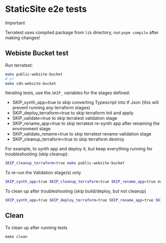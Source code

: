 # StaticSite e2e tests

> [!IMPORTANT]
> Terratest uses compiled package from `lib` directory, run `pnpm compile` after making changes!

## Webiste Bucket test

Run terratest:

```sh
make public-website-bucket
# or
make cdn-website-bucket
```

Iterating tests, use the `SKIP_` variables for the stages defined:

- SKIP_synth_app=true to skip converting Typescript into tf Json (this will prevent running any terraform stages)
- SKIP_deploy_terraform=true to skip terraform init and apply
- SKIP_validate=true to skip terratest validation stage
- SKIP_rename_app=true to skip terratest re-synth app after renaming the environment stage
- SKIP_validate_rename=true to skip terratest rename validation stage
- SKIP_cleanup_terraform=true to skip terraform destroy

For example, to synth app and deploy it, but keep everything running for troubleshooting (skip cleanup):

```sh
SKIP_cleanup_terraform=true make public-website-bucket
```

To re-run the Validation stage(s) only

```sh
SKIP_synth_app=true SKIP_cleanup_terraform=true SKIP_rename_app=true make public-website-bucket
```

To clean up after troubleshooting (skip build/deploy, but not cleanup)

```sh
SKIP_synth_app=true SKIP_deploy_terraform=true SKIP_rename_app=true SKIP_validate=true SKIP_validate_rename=true make public-website-bucket
```

## Clean

To clean up after running tests

```console
make clean
```
